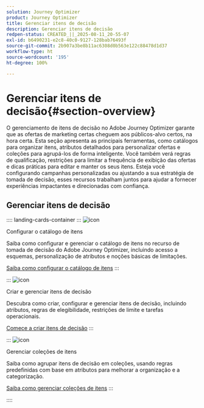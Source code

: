 ```yaml
---
solution: Journey Optimizer
product: Journey Optimizer
title: Gerenciar itens de decisão
description: Gerenciar itens de decisão
redpen-status: CREATED_||_2025-08-11_20-55-07
exl-id: b6490231-e2c8-40c0-9127-128bab76493f
source-git-commit: 2b907a3be8b11ac6308d0b563e122c88478d1d37
workflow-type: ht
source-wordcount: '195'
ht-degree: 100%

---
```


# Gerenciar itens de decisão{#section-overview}

O gerenciamento de itens de decisão no Adobe Journey Optimizer garante que as ofertas de marketing certas cheguem aos públicos-alvo certos, na hora certa. Esta seção apresenta as principais ferramentas, como catálogos para organizar itens, atributos detalhados para personalizar ofertas e coleções para agrupá-los de forma inteligente. Você também verá regras de qualificação, restrições para limitar a frequência de exibição das ofertas e dicas práticas para editar e manter os seus itens. Esteja você configurando campanhas personalizadas ou ajustando a sua estratégia de tomada de decisão, esses recursos trabalham juntos para ajudar a fornecer experiências impactantes e direcionadas com confiança.

## Gerenciar itens de decisão

:::: landing-cards-container
:::
![icon](https://cdn.experienceleague.adobe.com/icons/gear.svg?lang=pt-BR)

Configurar o catálogo de itens

Saiba como configurar e gerenciar o catálogo de itens no recurso de tomada de decisão do Adobe Journey Optimizer, incluindo acesso a esquemas, personalização de atributos e noções básicas de limitações.

[Saiba como configurar o catálogo de itens](../using/experience-decisioning/catalogs.md)
:::

:::
![icon](https://cdn.experienceleague.adobe.com/icons/list-check.svg?lang=pt-BR)

Criar e gerenciar itens de decisão

Descubra como criar, configurar e gerenciar itens de decisão, incluindo atributos, regras de elegibilidade, restrições de limite e tarefas operacionais.

[Comece a criar itens de decisão](../using/experience-decisioning/items.md)
:::

:::
![icon](https://cdn.experienceleague.adobe.com/icons/puzzle-piece.svg?lang=pt-BR)

Gerenciar coleções de itens

Saiba como agrupar itens de decisão em coleções, usando regras predefinidas com base em atributos para melhorar a organização e a categorização.

[Saiba como gerenciar coleções de itens](../using/experience-decisioning/collections.md)
:::

::::
